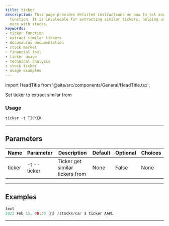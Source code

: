 ```yaml
---
title: ticker
description: This page provides detailed instructions on how to set and use the ticker
  function. It is invaluable for extracting similar tickers, helping users engage
  more with stocks.
keywords:
- ticker function
- extract similar tickers
- docusaurus documentation
- stock market
- financial tool
- ticker usage
- technical analysis
- stock ticker
- usage examples
---
```


import HeadTitle from '@site/src/components/General/HeadTitle.tsx';

<HeadTitle title="stocks /ca/ticker - Reference | OpenBB Terminal Docs" />

Set ticker to extract similar from

### Usage

```python wordwrap
ticker -t TICKER
```

---

## Parameters

| Name | Parameter | Description | Default | Optional | Choices |
| ---- | --------- | ----------- | ------- | -------- | ------- |
| ticker | -t  --ticker | Ticker get similar tickers from | None | False | None |


---

## Examples

```python
text
2022 Feb 15, 08:33 (🦋) /stocks/ca/ $ ticker AAPL
```
---
